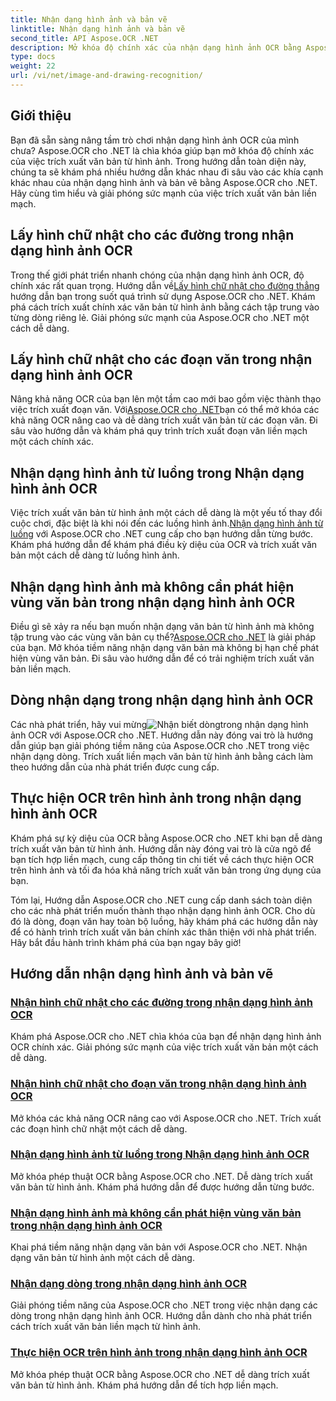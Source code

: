 ```yaml
---
title: Nhận dạng hình ảnh và bản vẽ
linktitle: Nhận dạng hình ảnh và bản vẽ
second_title: API Aspose.OCR .NET
description: Mở khóa độ chính xác của nhận dạng hình ảnh OCR bằng Aspose.OCR cho .NET. Dễ dàng trích xuất văn bản từ hình ảnh, cho dù đó là dòng, đoạn văn hay toàn bộ luồng.
type: docs
weight: 22
url: /vi/net/image-and-drawing-recognition/
---
```

## Giới thiệu

Bạn đã sẵn sàng nâng tầm trò chơi nhận dạng hình ảnh OCR của mình chưa? Aspose.OCR cho .NET là chìa khóa giúp bạn mở khóa độ chính xác của việc trích xuất văn bản từ hình ảnh. Trong hướng dẫn toàn diện này, chúng ta sẽ khám phá nhiều hướng dẫn khác nhau đi sâu vào các khía cạnh khác nhau của nhận dạng hình ảnh và bản vẽ bằng Aspose.OCR cho .NET. Hãy cùng tìm hiểu và giải phóng sức mạnh của việc trích xuất văn bản liền mạch.

## Lấy hình chữ nhật cho các đường trong nhận dạng hình ảnh OCR

 Trong thế giới phát triển nhanh chóng của nhận dạng hình ảnh OCR, độ chính xác rất quan trọng. Hướng dẫn về[Lấy hình chữ nhật cho đường thẳng](./get-rectangles-for-lines/) hướng dẫn bạn trong suốt quá trình sử dụng Aspose.OCR cho .NET. Khám phá cách trích xuất chính xác văn bản từ hình ảnh bằng cách tập trung vào từng dòng riêng lẻ. Giải phóng sức mạnh của Aspose.OCR cho .NET một cách dễ dàng.

## Lấy hình chữ nhật cho các đoạn văn trong nhận dạng hình ảnh OCR

 Nâng khả năng OCR của bạn lên một tầm cao mới bao gồm việc thành thạo việc trích xuất đoạn văn. Với[Aspose.OCR cho .NET](./get-rectangles-for-paragraphs/)bạn có thể mở khóa các khả năng OCR nâng cao và dễ dàng trích xuất văn bản từ các đoạn văn. Đi sâu vào hướng dẫn và khám phá quy trình trích xuất đoạn văn liền mạch một cách chính xác.

## Nhận dạng hình ảnh từ luồng trong Nhận dạng hình ảnh OCR

 Việc trích xuất văn bản từ hình ảnh một cách dễ dàng là một yếu tố thay đổi cuộc chơi, đặc biệt là khi nói đến các luồng hình ảnh.[Nhận dạng hình ảnh từ luồng](./recognize-image-from-stream/) với Aspose.OCR cho .NET cung cấp cho bạn hướng dẫn từng bước. Khám phá hướng dẫn để khám phá điều kỳ diệu của OCR và trích xuất văn bản một cách dễ dàng từ luồng hình ảnh.

## Nhận dạng hình ảnh mà không cần phát hiện vùng văn bản trong nhận dạng hình ảnh OCR

 Điều gì sẽ xảy ra nếu bạn muốn nhận dạng văn bản từ hình ảnh mà không tập trung vào các vùng văn bản cụ thể?[Aspose.OCR cho .NET](./recognize-image-without-text-area-detection/) là giải pháp của bạn. Mở khóa tiềm năng nhận dạng văn bản mà không bị hạn chế phát hiện vùng văn bản. Đi sâu vào hướng dẫn để có trải nghiệm trích xuất văn bản liền mạch.

## Dòng nhận dạng trong nhận dạng hình ảnh OCR

 Các nhà phát triển, hãy vui mừng![Nhận biết dòng](./recognize-line/)trong nhận dạng hình ảnh OCR với Aspose.OCR cho .NET. Hướng dẫn này đóng vai trò là hướng dẫn giúp bạn giải phóng tiềm năng của Aspose.OCR cho .NET trong việc nhận dạng dòng. Trích xuất liền mạch văn bản từ hình ảnh bằng cách làm theo hướng dẫn của nhà phát triển được cung cấp.

## Thực hiện OCR trên hình ảnh trong nhận dạng hình ảnh OCR
Khám phá sự kỳ diệu của OCR bằng Aspose.OCR cho .NET khi bạn dễ dàng trích xuất văn bản từ hình ảnh. Hướng dẫn này đóng vai trò là cửa ngõ để bạn tích hợp liền mạch, cung cấp thông tin chi tiết về cách thực hiện OCR trên hình ảnh và tối đa hóa khả năng trích xuất văn bản trong ứng dụng của bạn.

Tóm lại, Hướng dẫn Aspose.OCR cho .NET cung cấp danh sách toàn diện cho các nhà phát triển muốn thành thạo nhận dạng hình ảnh OCR. Cho dù đó là dòng, đoạn văn hay toàn bộ luồng, hãy khám phá các hướng dẫn này để có hành trình trích xuất văn bản chính xác thân thiện với nhà phát triển. Hãy bắt đầu hành trình khám phá của bạn ngay bây giờ!
## Hướng dẫn nhận dạng hình ảnh và bản vẽ
### [Nhận hình chữ nhật cho các đường trong nhận dạng hình ảnh OCR](./get-rectangles-for-lines/)
Khám phá Aspose.OCR cho .NET chìa khóa của bạn để nhận dạng hình ảnh OCR chính xác. Giải phóng sức mạnh của việc trích xuất văn bản một cách dễ dàng.
### [Nhận hình chữ nhật cho đoạn văn trong nhận dạng hình ảnh OCR](./get-rectangles-for-paragraphs/)
Mở khóa các khả năng OCR nâng cao với Aspose.OCR cho .NET. Trích xuất các đoạn hình chữ nhật một cách dễ dàng.
### [Nhận dạng hình ảnh từ luồng trong Nhận dạng hình ảnh OCR](./recognize-image-from-stream/)
Mở khóa phép thuật OCR bằng Aspose.OCR cho .NET. Dễ dàng trích xuất văn bản từ hình ảnh. Khám phá hướng dẫn để được hướng dẫn từng bước.
### [Nhận dạng hình ảnh mà không cần phát hiện vùng văn bản trong nhận dạng hình ảnh OCR](./recognize-image-without-text-area-detection/)
Khai phá tiềm năng nhận dạng văn bản với Aspose.OCR cho .NET. Nhận dạng văn bản từ hình ảnh một cách dễ dàng.
### [Nhận dạng dòng trong nhận dạng hình ảnh OCR](./recognize-line/)
Giải phóng tiềm năng của Aspose.OCR cho .NET trong việc nhận dạng các dòng trong nhận dạng hình ảnh OCR. Hướng dẫn dành cho nhà phát triển cách trích xuất văn bản liền mạch từ hình ảnh.
### [Thực hiện OCR trên hình ảnh trong nhận dạng hình ảnh OCR](./perform-ocr-on-image/)
Mở khóa phép thuật OCR bằng Aspose.OCR cho .NET dễ dàng trích xuất văn bản từ hình ảnh. Khám phá hướng dẫn để tích hợp liền mạch.